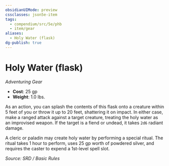 ```yaml
---
obsidianUIMode: preview
cssclasses: json5e-item
tags:
  - compendium/src/5e/phb
  - item/gear
aliases:
  - Holy Water (flask)
dg-publish: true
---
```

# Holy Water (flask)
*Adventuring Gear*  

- **Cost**: 25 gp
- **Weight**: 1.0 lbs.

As an action, you can splash the contents of this flask onto a creature within 5 feet of you or throw it up to 20 feet, shattering it on impact. In either case, make a ranged attack against a target creature, treating the holy water as an improvised weapon. If the target is a fiend or undead, it takes `2d6` radiant damage.

A cleric or paladin may create holy water by performing a special ritual. The ritual takes 1 hour to perform, uses 25 gp worth of powdered silver, and requires the caster to expend a 1st-level spell slot.

*Source: SRD / Basic Rules*